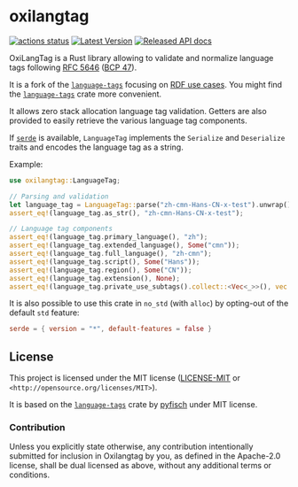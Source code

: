 oxilangtag
==========

[![actions status](https://github.com/oxigraph/oxilangtag/workflows/build/badge.svg)](https://github.com/oxigraph/oxilangtag/actions)
[![Latest Version](https://img.shields.io/crates/v/oxilangtag.svg)](https://crates.io/crates/oxilangtag)
[![Released API docs](https://docs.rs/oxilangtag/badge.svg)](https://docs.rs/oxilangtag)

OxiLangTag is a Rust library allowing to validate and normalize language tags following [RFC 5646](https://tools.ietf.org/html/rfc5646)
([BCP 47](https://tools.ietf.org/html/bcp47)).

It is a fork of the [`language-tags`](https://github.com/pyfisch/rust-language-tags/) focusing on [RDF use cases](https://www.w3.org/TR/rdf11-primer/).
You might find the [`language-tags`](https://github.com/pyfisch/rust-language-tags/) crate more convenient.

It allows zero stack allocation language tag validation.
Getters are also provided to easily retrieve the various language tag components.

If [`serde`](https://serde.rs/) is available, `LanguageTag` implements the `Serialize` and `Deserialize` traits and encodes the language tag as a string.

Example:
```rust
use oxilangtag::LanguageTag;

// Parsing and validation
let language_tag = LanguageTag::parse("zh-cmn-Hans-CN-x-test").unwrap();
assert_eq!(language_tag.as_str(), "zh-cmn-Hans-CN-x-test");

// Language tag components
assert_eq!(language_tag.primary_language(), "zh");
assert_eq!(language_tag.extended_language(), Some("cmn"));
assert_eq!(language_tag.full_language(), "zh-cmn");
assert_eq!(language_tag.script(), Some("Hans"));
assert_eq!(language_tag.region(), Some("CN"));
assert_eq!(language_tag.extension(), None);
assert_eq!(language_tag.private_use_subtags().collect::<Vec<_>>(), vec!["test"]);
```

It is also possible to use this crate in `no_std` (with `alloc`) by opting-out of the default `std` feature:
```toml
serde = { version = "*", default-features = false }
```

## License

This project is licensed under the MIT license ([LICENSE-MIT](LICENSE-MIT) or `<http://opensource.org/licenses/MIT>`).

It is based on the [`language-tags`](https://github.com/pyfisch/rust-language-tags/) crate by [pyfisch](https://github.com/pyfisch) under MIT license.


### Contribution

Unless you explicitly state otherwise, any contribution intentionally submitted for inclusion in Oxilangtag by you, as defined in the Apache-2.0 license, shall be dual licensed as above, without any additional terms or conditions.
